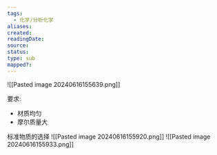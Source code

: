```yaml
---
tags:
  - 化学/分析化学
aliases: 
created: 
readingDate: 
source: 
status: 
type: sub
mapped?:
---
```

![[Pasted image 20240616155639.png]]

要求:
- 材质均匀
- 摩尔质量大

标准物质的选择
![[Pasted image 20240616155920.png]] ![[Pasted image 20240616155933.png]]
